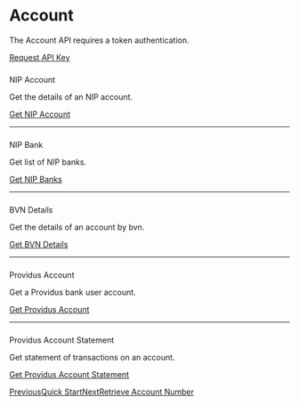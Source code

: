 # Account

The Account API requires a token authentication.

[Request API Key](/quick-start)

### 

[](#nip-account)

NIP Account

Get the details of an NIP account.

[Get NIP Account](/payment/get-nip-account)

* * *

### 

[](#nip-bank)

NIP Bank

Get list of NIP banks.

[Get NIP Banks](/payment/get-nip-banks)

* * *

### 

[](#bvn-details)

BVN Details

Get the details of an account by bvn.

[Get BVN Details](/payment/get-bvn-details)

* * *

### 

[](#providus-account)

Providus Account

Get a Providus bank user account.

[Get Providus Account](/payment/get-providus-account)

* * *

### 

[](#providus-account-statement)

Providus Account Statement

Get statement of transactions on an account.

[Get Providus Account Statement](/account/get-providus-account-statement)

[PreviousQuick Start](/quick-start)[NextRetrieve Account Number](/account/retrieve-account-number)